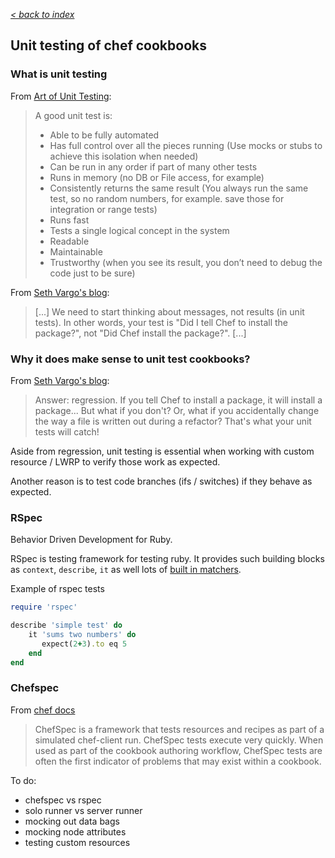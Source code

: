 _[< back to index](README.md)_

## Unit testing of chef cookbooks

### What is unit testing
From [Art of Unit Testing](http://artofunittesting.com/definition-of-a-unit-test/):
>A good unit test is:
>* Able to be fully automated
>* Has full control over all the pieces running (Use mocks or stubs to achieve this isolation when needed)
>* Can be run in any order  if part of many other tests
>* Runs in memory (no DB or File access, for example)
>* Consistently returns the same result (You always run the same test, so no random numbers, for example. save those for integration or range tests)
>* Runs fast
>* Tests a single logical concept in the system
>* Readable
>* Maintainable
>* Trustworthy (when you see its result, you don’t need to debug the code just to be sure)

From [Seth Vargo's blog](https://sethvargo.com/unit-testing-chef-cookbooks/):
>[...]
> We need to start thinking about messages, not results (in unit tests).
>In other words, your test is "Did I tell Chef to install the package?", not "Did Chef install the package?".  [...]

### Why it does make sense to unit test cookbooks?
From [Seth Vargo's blog](https://sethvargo.com/unit-testing-chef-cookbooks/):
>Answer: regression. If you tell Chef to install a package, it will install a package... But what if you don't? Or, what if you accidentally change the way a file is written out during a refactor? That's what your unit tests will catch!

Aside from regression, unit testing is essential when working with custom resource / LWRP to verify those work as expected.

Another reason is to test code branches (ifs / switches) if they behave as expected.

### RSpec
Behavior Driven Development for Ruby.

RSpec is testing framework for testing ruby. It provides such building blocks as `context`, `describe`, `it` as well lots of [built in matchers](https://www.relishapp.com/rspec/rspec-expectations/docs/built-in-matchers).

Example of rspec tests
```ruby
require 'rspec'

describe 'simple test' do
    it 'sums two numbers' do
       expect(2+3).to eq 5
    end
end
```

### Chefspec
From [chef docs](https://docs.chef.io/chefspec.html)
>ChefSpec is a framework that tests resources and recipes as part of a simulated chef-client run. ChefSpec tests execute very quickly. When used as part of the cookbook authoring workflow, ChefSpec tests are often the first indicator of problems that may exist within a cookbook.


To do:
* chefspec vs rspec
* solo runner vs server runner
* mocking out data bags
* mocking node attributes
* testing custom resources

